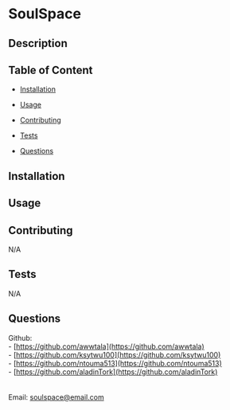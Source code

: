 # SoulSpace 

  ## Description
  
  

  ## Table of Content

  - [Installation](#installation) <br />
  - [Usage](#usage) <br />
  
  - [Contributing](#contributing) <br />
  - [Tests](#tests) <br />
  - [Questions](#questions) 
  
  ## Installation
  
  
  
  ## Usage
  
  
  
  
  
  ## Contributing
  
  N/A
  
  ## Tests
  
  N/A
  
  ## Questions
  
  Github: <br />
     - [https://github.com/awwtala](https://github.com/awwtala) <br />
      - [https://github.com/ksytwu100](https://github.com/ksytwu100) <br />
      - [https://github.com/ntouma513](https://github.com/ntouma513) <br />
      - [https://github.com/aladinTork](https://github.com/aladinTork) <br />
  <br />
  <br />
  Email: [soulspace@email.com](mailto:soulspace@email.com)
  
